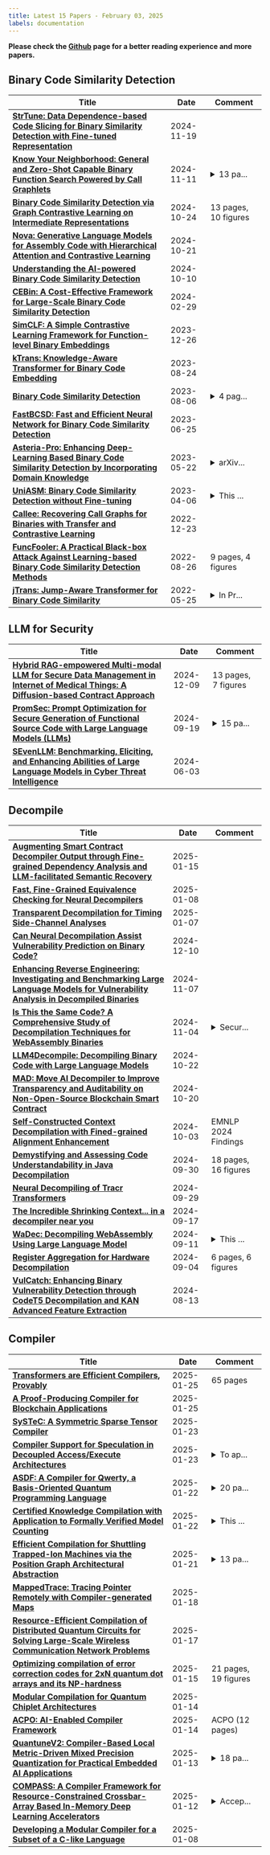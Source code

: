 ```yaml
---
title: Latest 15 Papers - February 03, 2025
labels: documentation
---
```

**Please check the [Github](https://github.com/zezhishao/MTS_Daily_ArXiv) page for a better reading experience and more papers.**

## Binary Code Similarity Detection
| **Title** | **Date** | **Comment** |
| --- | --- | --- |
| **[StrTune: Data Dependence-based Code Slicing for Binary Similarity Detection with Fine-tuned Representation](http://arxiv.org/abs/2411.12454v1)** | 2024-11-19 |  |
| **[Know Your Neighborhood: General and Zero-Shot Capable Binary Function Search Powered by Call Graphlets](http://arxiv.org/abs/2406.02606v2)** | 2024-11-11 | <details><summary>13 pa...</summary><p>13 pages, Under-Review</p></details> |
| **[Binary Code Similarity Detection via Graph Contrastive Learning on Intermediate Representations](http://arxiv.org/abs/2410.18561v1)** | 2024-10-24 | 13 pages, 10 figures |
| **[Nova: Generative Language Models for Assembly Code with Hierarchical Attention and Contrastive Learning](http://arxiv.org/abs/2311.13721v5)** | 2024-10-21 |  |
| **[Understanding the AI-powered Binary Code Similarity Detection](http://arxiv.org/abs/2410.07537v1)** | 2024-10-10 |  |
| **[CEBin: A Cost-Effective Framework for Large-Scale Binary Code Similarity Detection](http://arxiv.org/abs/2402.18818v1)** | 2024-02-29 |  |
| **[SimCLF: A Simple Contrastive Learning Framework for Function-level Binary Embeddings](http://arxiv.org/abs/2209.02442v2)** | 2023-12-26 |  |
| **[kTrans: Knowledge-Aware Transformer for Binary Code Embedding](http://arxiv.org/abs/2308.12659v1)** | 2023-08-24 |  |
| **[Binary Code Similarity Detection](http://arxiv.org/abs/2308.02992v1)** | 2023-08-06 | <details><summary>4 pag...</summary><p>4 pages, conference paper</p></details> |
| **[FastBCSD: Fast and Efficient Neural Network for Binary Code Similarity Detection](http://arxiv.org/abs/2306.14168v1)** | 2023-06-25 |  |
| **[Asteria-Pro: Enhancing Deep-Learning Based Binary Code Similarity Detection by Incorporating Domain Knowledge](http://arxiv.org/abs/2301.00511v2)** | 2023-05-22 | <details><summary>arXiv...</summary><p>arXiv admin note: text overlap with arXiv:2108.06082</p></details> |
| **[UniASM: Binary Code Similarity Detection without Fine-tuning](http://arxiv.org/abs/2211.01144v3)** | 2023-04-06 | <details><summary>This ...</summary><p>This work has been submitted to the IEEE for possible publication</p></details> |
| **[Callee: Recovering Call Graphs for Binaries with Transfer and Contrastive Learning](http://arxiv.org/abs/2111.01415v4)** | 2022-12-23 |  |
| **[FuncFooler: A Practical Black-box Attack Against Learning-based Binary Code Similarity Detection Methods](http://arxiv.org/abs/2208.14191v1)** | 2022-08-26 | 9 pages, 4 figures |
| **[jTrans: Jump-Aware Transformer for Binary Code Similarity](http://arxiv.org/abs/2205.12713v1)** | 2022-05-25 | <details><summary>In Pr...</summary><p>In Proceedings of the 31st ACM SIGSOFT International Symposium on Software Testing and Analysis (ISSTA) 2022</p></details> |

## LLM for Security
| **Title** | **Date** | **Comment** |
| --- | --- | --- |
| **[Hybrid RAG-empowered Multi-modal LLM for Secure Data Management in Internet of Medical Things: A Diffusion-based Contract Approach](http://arxiv.org/abs/2407.00978v2)** | 2024-12-09 | 13 pages, 7 figures |
| **[PromSec: Prompt Optimization for Secure Generation of Functional Source Code with Large Language Models (LLMs)](http://arxiv.org/abs/2409.12699v1)** | 2024-09-19 | <details><summary>15 pa...</summary><p>15 pages, 19 figures, CCS 2024</p></details> |
| **[SEvenLLM: Benchmarking, Eliciting, and Enhancing Abilities of Large Language Models in Cyber Threat Intelligence](http://arxiv.org/abs/2405.03446v2)** | 2024-06-03 |  |

## Decompile
| **Title** | **Date** | **Comment** |
| --- | --- | --- |
| **[Augmenting Smart Contract Decompiler Output through Fine-grained Dependency Analysis and LLM-facilitated Semantic Recovery](http://arxiv.org/abs/2501.08670v1)** | 2025-01-15 |  |
| **[Fast, Fine-Grained Equivalence Checking for Neural Decompilers](http://arxiv.org/abs/2501.04811v1)** | 2025-01-08 |  |
| **[Transparent Decompilation for Timing Side-Channel Analyses](http://arxiv.org/abs/2501.04183v1)** | 2025-01-07 |  |
| **[Can Neural Decompilation Assist Vulnerability Prediction on Binary Code?](http://arxiv.org/abs/2412.07538v1)** | 2024-12-10 |  |
| **[Enhancing Reverse Engineering: Investigating and Benchmarking Large Language Models for Vulnerability Analysis in Decompiled Binaries](http://arxiv.org/abs/2411.04981v1)** | 2024-11-07 |  |
| **[Is This the Same Code? A Comprehensive Study of Decompilation Techniques for WebAssembly Binaries](http://arxiv.org/abs/2411.02278v1)** | 2024-11-04 | <details><summary>Secur...</summary><p>SecureComm'24: Proceedings of the 20th EAI International Conference on Security and Privacy in Communication Networks</p></details> |
| **[LLM4Decompile: Decompiling Binary Code with Large Language Models](http://arxiv.org/abs/2403.05286v3)** | 2024-10-22 |  |
| **[MAD: Move AI Decompiler to Improve Transparency and Auditability on Non-Open-Source Blockchain Smart Contract](http://arxiv.org/abs/2410.15275v1)** | 2024-10-20 |  |
| **[Self-Constructed Context Decompilation with Fined-grained Alignment Enhancement](http://arxiv.org/abs/2406.17233v2)** | 2024-10-03 | EMNLP 2024 Findings |
| **[Demystifying and Assessing Code Understandability in Java Decompilation](http://arxiv.org/abs/2409.20343v1)** | 2024-09-30 | 18 pages, 16 figures |
| **[Neural Decompiling of Tracr Transformers](http://arxiv.org/abs/2410.00061v1)** | 2024-09-29 |  |
| **[The Incredible Shrinking Context... in a decompiler near you](http://arxiv.org/abs/2409.11157v1)** | 2024-09-17 |  |
| **[WaDec: Decompiling WebAssembly Using Large Language Model](http://arxiv.org/abs/2406.11346v3)** | 2024-09-11 | <details><summary>This ...</summary><p>This paper was accepted by ASE 2024</p></details> |
| **[Register Aggregation for Hardware Decompilation](http://arxiv.org/abs/2409.03119v1)** | 2024-09-04 | 6 pages, 6 figures |
| **[VulCatch: Enhancing Binary Vulnerability Detection through CodeT5 Decompilation and KAN Advanced Feature Extraction](http://arxiv.org/abs/2408.07181v1)** | 2024-08-13 |  |

## Compiler
| **Title** | **Date** | **Comment** |
| --- | --- | --- |
| **[Transformers are Efficient Compilers, Provably](http://arxiv.org/abs/2410.14706v2)** | 2025-01-25 | 65 pages |
| **[A Proof-Producing Compiler for Blockchain Applications](http://arxiv.org/abs/2501.15002v1)** | 2025-01-25 |  |
| **[SySTeC: A Symmetric Sparse Tensor Compiler](http://arxiv.org/abs/2406.09266v2)** | 2025-01-23 |  |
| **[Compiler Support for Speculation in Decoupled Access/Execute Architectures](http://arxiv.org/abs/2501.13553v1)** | 2025-01-23 | <details><summary>To ap...</summary><p>To appear in the Proceedings of the 34th ACM SIGPLAN International Conference on Compiler Construction (CC 2025)</p></details> |
| **[ASDF: A Compiler for Qwerty, a Basis-Oriented Quantum Programming Language](http://arxiv.org/abs/2501.13262v1)** | 2025-01-22 | <details><summary>20 pa...</summary><p>20 pages, 14 figures. To appear in CGO '25</p></details> |
| **[Certified Knowledge Compilation with Application to Formally Verified Model Counting](http://arxiv.org/abs/2501.12906v1)** | 2025-01-22 | <details><summary>This ...</summary><p>This is an extended version of a paper published at the 2023 International Conference on Theory and Applications of Satisfiability Testing (SAT)</p></details> |
| **[Efficient Compilation for Shuttling Trapped-Ion Machines via the Position Graph Architectural Abstraction](http://arxiv.org/abs/2501.12470v1)** | 2025-01-21 | <details><summary>13 pa...</summary><p>13 pages, 7 figures, 2 tables</p></details> |
| **[MappedTrace: Tracing Pointer Remotely with Compiler-generated Maps](http://arxiv.org/abs/2501.10668v1)** | 2025-01-18 |  |
| **[Resource-Efficient Compilation of Distributed Quantum Circuits for Solving Large-Scale Wireless Communication Network Problems](http://arxiv.org/abs/2501.10242v1)** | 2025-01-17 |  |
| **[Optimizing compilation of error correction codes for 2xN quantum dot arrays and its NP-hardness](http://arxiv.org/abs/2501.09061v1)** | 2025-01-15 | 21 pages, 19 figures |
| **[Modular Compilation for Quantum Chiplet Architectures](http://arxiv.org/abs/2501.08478v1)** | 2025-01-14 |  |
| **[ACPO: AI-Enabled Compiler Framework](http://arxiv.org/abs/2312.09982v4)** | 2025-01-14 | ACPO (12 pages) |
| **[QuantuneV2: Compiler-Based Local Metric-Driven Mixed Precision Quantization for Practical Embedded AI Applications](http://arxiv.org/abs/2501.07161v1)** | 2025-01-13 | <details><summary>18 pa...</summary><p>18 pages, 10 figures, Accepted in Future Generation Computer Systems Journal</p></details> |
| **[COMPASS: A Compiler Framework for Resource-Constrained Crossbar-Array Based In-Memory Deep Learning Accelerators](http://arxiv.org/abs/2501.06780v1)** | 2025-01-12 | <details><summary>Accep...</summary><p>Accepted IEEE DATE 2025</p></details> |
| **[Developing a Modular Compiler for a Subset of a C-like Language](http://arxiv.org/abs/2501.04503v1)** | 2025-01-08 |  |

